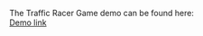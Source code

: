 The Traffic Racer Game demo can be found here:  
[Demo link](https://drive.google.com/file/d/1jfF3s7Ixz-eheqHtRInSOSUI5TwAaScC/view)